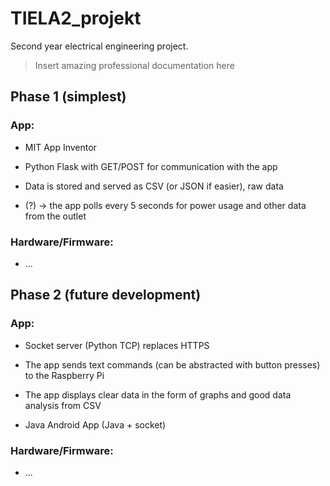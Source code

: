 # TIELA2_projekt
Second year electrical engineering project.
>Insert amazing professional documentation here

## Phase 1 (simplest)
### App:

- MIT App Inventor

- Python Flask with GET/POST for communication with the app

- Data is stored and served as CSV (or JSON if easier), raw data

- (?) -> the app polls every 5 seconds for power usage and other data from the outlet

### Hardware/Firmware:
- ...

## Phase 2 (future development)
### App:

- Socket server (Python TCP) replaces HTTPS

- The app sends text commands (can be abstracted with button presses) to the Raspberry Pi

- The app displays clear data in the form of graphs and good data analysis from CSV

- Java Android App (Java + socket)
	
### Hardware/Firmware:
- ...
